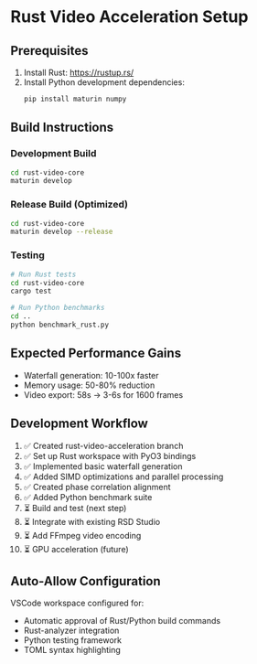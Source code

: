 # Rust Video Acceleration Setup

## Prerequisites
1. Install Rust: https://rustup.rs/
2. Install Python development dependencies:
   ```bash
   pip install maturin numpy
   ```

## Build Instructions

### Development Build
```bash
cd rust-video-core
maturin develop
```

### Release Build (Optimized)
```bash
cd rust-video-core  
maturin develop --release
```

### Testing
```bash
# Run Rust tests
cd rust-video-core
cargo test

# Run Python benchmarks
cd ..
python benchmark_rust.py
```

## Expected Performance Gains
- Waterfall generation: 10-100x faster
- Memory usage: 50-80% reduction
- Video export: 58s → 3-6s for 1600 frames

## Development Workflow
1. ✅ Created rust-video-acceleration branch
2. ✅ Set up Rust workspace with PyO3 bindings
3. ✅ Implemented basic waterfall generation
4. ✅ Added SIMD optimizations and parallel processing
5. ✅ Created phase correlation alignment
6. ✅ Added Python benchmark suite
7. ⏳ Build and test (next step)
8. ⏳ Integrate with existing RSD Studio
9. ⏳ Add FFmpeg video encoding
10. ⏳ GPU acceleration (future)

## Auto-Allow Configuration
VSCode workspace configured for:
- Automatic approval of Rust/Python build commands
- Rust-analyzer integration
- Python testing framework
- TOML syntax highlighting